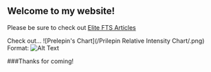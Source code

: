 ## Welcome to my website!
Please be sure to check out [Elite FTS Articles](https://www.elitefts.com/)

Check out...
![Prelepin's Chart](/Prilepin Relative Intensity Chart/.png)
Format: ![Alt Text](url)

###Thanks for coming! 
